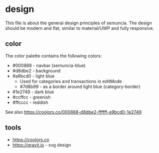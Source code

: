 # design
This file is about the general design principles of semuncia. The design should
be modern and flat, similar to material/UWP and fully responsive.

## color
The color palette contains the following colors:
* #000888 - navbar (semuncia-blue)
* #d8dbe2 - background
* #a9bcd0 - light blue
	* Used for categories and transactions in editMode
	* #7d8b99 - as a border around light blue (category-border)
* #1e2749 - dark blue
* #ccffcc - greenish
* #ffcccc - reddish

See also https://coolors.co/000888-d8dbe2-ffffff-a9bcd0-1e2749

## tools
* https://coolors.co
* https://gravit.io - svg design
